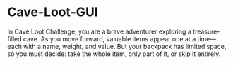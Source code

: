 # Cave-Loot-GUI
In Cave Loot Challenge, you are a brave adventurer exploring a treasure-filled cave. As you move forward, valuable items appear one at a time—each with a name, weight, and value. But your backpack has limited space, so you must decide: take the whole item, only part of it, or skip it entirely.
